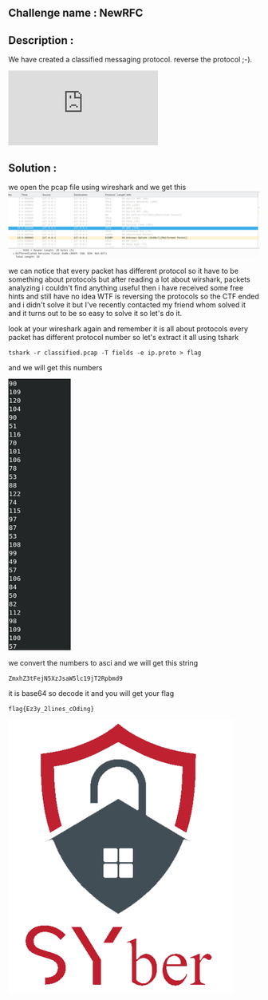 
## Challenge name : NewRFC
## Description :  

We have created a classified messaging protocol. reverse the protocol ;-).

![link](https://github.com/3lioo/CTF-Writeups/blob/master/NewRFC/classified.pcap)

## Solution :
we open the pcap file using wireshark and we get this
![](https://github.com/3lioo/CTF-Writeups/raw/master/NewRFC/2020-10-19_124543.png?raw=true)

we can notice that every packet has different protocol so it have to be something about protocols but after reading a lot about wirshark, packets analyzing i couldn't find anything useful then i have received some free hints and still have no idea WTF is reversing the protocols 
so the CTF ended and i didn't solve it but
I've recently contacted my friend whom solved it and it turns out to be so easy to solve it 
so let's do it.

look at your wireshark again and remember it is all about protocols 
every packet has different protocol number so let's extract it all using tshark

    tshark -r classified.pcap -T fields -e ip.proto > flag
  and we will get this numbers 

![](https://github.com/3lioo/CTF-Writeups/blob/master/NewRFC/22.png?raw=true)

we convert the numbers to asci and we will get this string 
  

    ZmxhZ3tFejN5XzJsaW5lc19jT2Rpbmd9
    
  it is base64 so decode it and you will get your flag 

    flag{Ez3y_2lines_cOding}
 
![](https://github.com/3lioo/CTF-Writeups/blob/master/NewRFC/SYber_CTF_black_nobackground.png?raw=true)
